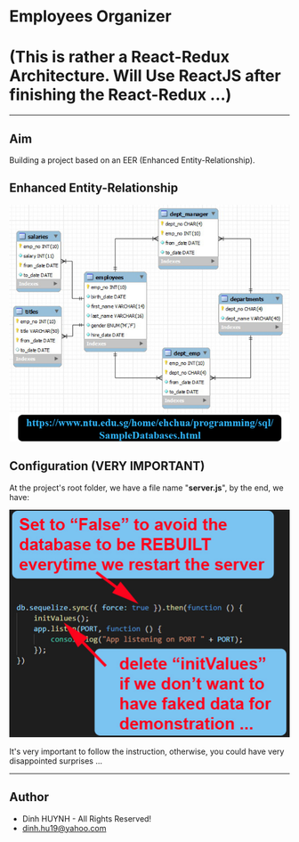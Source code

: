 # Employees Organizer
# (This is rather a React-Redux Architecture. Will Use ReactJS after finishing the React-Redux ...)

---

## Aim
Building a project based on an EER (Enhanced Entity-Relationship).

## Enhanced Entity-Relationship

![alt text](assets/img/SampleEmployees.jpg)

## Configuration (VERY IMPORTANT)

At the project's root folder, we have a file name "**server.js**", by the end, we have:

![alt text](assets/img/server_config.jpg)

It's very important to follow the instruction, otherwise, you could have very disappointed surprises ...

---------------

## Author
* Dinh HUYNH - All Rights Reserved!
* dinh.hu19@yahoo.com